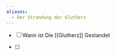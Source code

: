 ```yaml
---
aliases:
  - Der Strandung der Glutherz
---
```




- [ ] Wann ist Die [[Glutherz]] Gestandet

- [ ] 